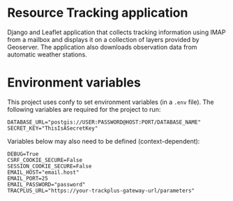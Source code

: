 # Resource Tracking application

Django and Leaflet application that collects tracking information using IMAP
from a mailbox and displays it on a collection of layers provided by
Geoserver. The application also downloads observation data from
automatic weather stations.

# Environment variables

This project uses confy to set environment variables (in a `.env` file).
The following variables are required for the project to run:

    DATABASE_URL="postgis://USER:PASSWORD@HOST:PORT/DATABASE_NAME"
    SECRET_KEY="ThisIsASecretKey"

Variables below may also need to be defined (context-dependent):

    DEBUG=True
    CSRF_COOKIE_SECURE=False
    SESSION_COOKIE_SECURE=False
    EMAIL_HOST="email.host"
    EMAIL_PORT=25
    EMAIL_PASSWORD="password"
    TRACPLUS_URL="https://your-trackplus-gateway-url/parameters"
